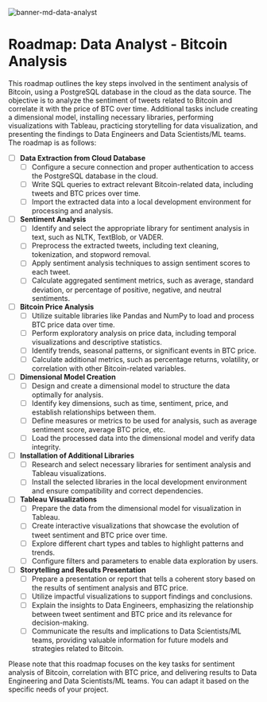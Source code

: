 ![banner-md-data-analyst](https://github.com/cistelsa/Predictive-Sentiment-Analysis-of-Twitter-for-BTC/assets/17438992/c3a80d3a-a0f5-4766-8ed3-7868e36fb9aa)
# Roadmap: Data Analyst - Bitcoin Analysis
This roadmap outlines the key steps involved in the sentiment analysis of Bitcoin, using a PostgreSQL database in the cloud as the data source. The objective is to analyze the sentiment of tweets related to Bitcoin and correlate it with the price of BTC over time. Additional tasks include creating a dimensional model, installing necessary libraries, performing visualizations with Tableau, practicing storytelling for data visualization, and presenting the findings to Data Engineers and Data Scientists/ML teams. The roadmap is as follows:

- [ ] **Data Extraction from Cloud Database**
  - [ ] Configure a secure connection and proper authentication to access the PostgreSQL database in the cloud.
  - [ ] Write SQL queries to extract relevant Bitcoin-related data, including tweets and BTC prices over time.
  - [ ] Import the extracted data into a local development environment for processing and analysis.

- [ ] **Sentiment Analysis**
  - [ ] Identify and select the appropriate library for sentiment analysis in text, such as NLTK, TextBlob, or VADER.
  - [ ] Preprocess the extracted tweets, including text cleaning, tokenization, and stopword removal.
  - [ ] Apply sentiment analysis techniques to assign sentiment scores to each tweet.
  - [ ] Calculate aggregated sentiment metrics, such as average, standard deviation, or percentage of positive, negative, and neutral sentiments.

- [ ] **Bitcoin Price Analysis**
  - [ ] Utilize suitable libraries like Pandas and NumPy to load and process BTC price data over time.
  - [ ] Perform exploratory analysis on price data, including temporal visualizations and descriptive statistics.
  - [ ] Identify trends, seasonal patterns, or significant events in BTC price.
  - [ ] Calculate additional metrics, such as percentage returns, volatility, or correlation with other Bitcoin-related variables.

- [ ] **Dimensional Model Creation**
  - [ ] Design and create a dimensional model to structure the data optimally for analysis.
  - [ ] Identify key dimensions, such as time, sentiment, price, and establish relationships between them.
  - [ ] Define measures or metrics to be used for analysis, such as average sentiment score, average BTC price, etc.
  - [ ] Load the processed data into the dimensional model and verify data integrity.

- [ ] **Installation of Additional Libraries**
  - [ ] Research and select necessary libraries for sentiment analysis and Tableau visualizations.
  - [ ] Install the selected libraries in the local development environment and ensure compatibility and correct dependencies.

- [ ] **Tableau Visualizations**
  - [ ] Prepare the data from the dimensional model for visualization in Tableau.
  - [ ] Create interactive visualizations that showcase the evolution of tweet sentiment and BTC price over time.
  - [ ] Explore different chart types and tables to highlight patterns and trends.
  - [ ] Configure filters and parameters to enable data exploration by users.

- [ ] **Storytelling and Results Presentation**
  - [ ] Prepare a presentation or report that tells a coherent story based on the results of sentiment analysis and BTC price.
  - [ ] Utilize impactful visualizations to support findings and conclusions.
  - [ ] Explain the insights to Data Engineers, emphasizing the relationship between tweet sentiment and BTC price and its relevance for decision-making.
  - [ ] Communicate the results and implications to Data Scientists/ML teams, providing valuable information for future models and strategies related to Bitcoin.

Please note that this roadmap focuses on the key tasks for sentiment analysis of Bitcoin, correlation with BTC price, and delivering results to Data Engineering and Data Scientists/ML teams. You can adapt it based on the specific needs of your project.



